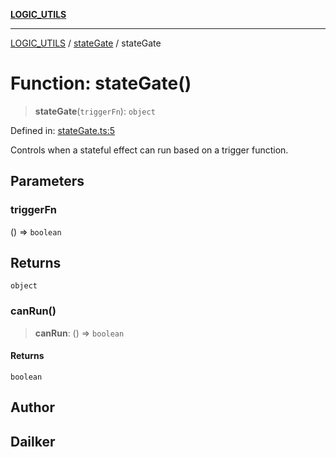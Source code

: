 [**LOGIC_UTILS**](../../README.md)

***

[LOGIC_UTILS](../../README.md) / [stateGate](../README.md) / stateGate

# Function: stateGate()

> **stateGate**(`triggerFn`): `object`

Defined in: [stateGate.ts:5](https://github.com/dailker/everyutil/blob/b7f22b082046077d9fa17a48e94d4c255288033b/src/logic/stateGate.ts#L5)

Controls when a stateful effect can run based on a trigger function.

## Parameters

### triggerFn

() => `boolean`

## Returns

`object`

### canRun()

> **canRun**: () => `boolean`

#### Returns

`boolean`

## Author

## Dailker

